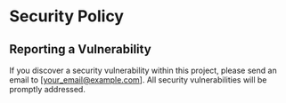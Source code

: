 # Security Policy

## Reporting a Vulnerability
If you discover a security vulnerability within this project, please send an email to [your_email@example.com]. All security vulnerabilities will be promptly addressed.